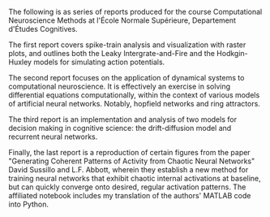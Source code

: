 The following is as series of reports produced for the course Computational Neuroscience Methods at l'École Normale Supérieure, Departement d'Études Cognitives. 

The first report covers spike-train analysis and visualization with raster plots, and outlines both the Leaky Intergrate-and-Fire and the Hodkgin-Huxley models for simulating action potentials. 

The second report focuses on the application of dynamical systems to computational neuroscience. It is effectively an exercise in solving differential equations computationally, within the context of various models of artificial neural networks. Notably, hopfield networks and ring attractors.

The third report is an implementation and analysis of two models for decision making in cognitive science: the drift-diffusion model and recurrent neural networks. 

Finally, the last report is a reproduction of certain figures from the paper "Generating Coherent Patterns of Activity from Chaotic Neural Networks" David Sussillo and L.F. Abbott, wherein they establish a new method for training neural networks that exhibit chaotic internal activations at baseline, but can quickly converge onto desired, regular activation patterns. The affiliated notebook includes my translation of the authors' MATLAB code into Python.
